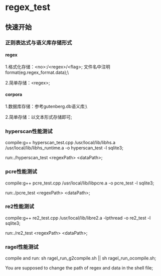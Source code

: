 # regex_test
## 快速开始
### 正则表达式与语义库存储形式

#### regex
1.格式化存储：\<no\>:/\<regex\>/\<flag\>;
文件名中注明format(eg.regex_format.data);\

2.简单存储：\<regex\>;

#### corpora
1.数据库存储：参考gutenberg.db语义库;\

2.简单存储：以文本形式存储即可;

### hyperscan性能测试
compile:g++ hyperscan_test.cpp /usr/local/lib/libhs.a /usr/local/lib/libhs_runtime.a -o hyperscan_test -l sqlite3;

run:./hyperscan_test \<regexPath\> \<dataPath\>;

### pcre性能测试
compile:g++ pcre_test.cpp /usr/local/lib/libpcre.a -o pcre_test -l sqlite3;

run:./pcre_test \<regexPath\> \<dataPath\>;

### re2性能测试
compile:g++ re2_test.cpp /usr/local/lib/libre2.a -lpthread -o re2_test -l sqlite3;

run:./re2_test \<regexPath\> \<dataPath\>;

### ragel性能测试
compile and run: sh ragel_run_g2compile.sh  ||  sh ragel_run_ocompile.sh;

You are supposed to change the path of regex and data in the shell file;


